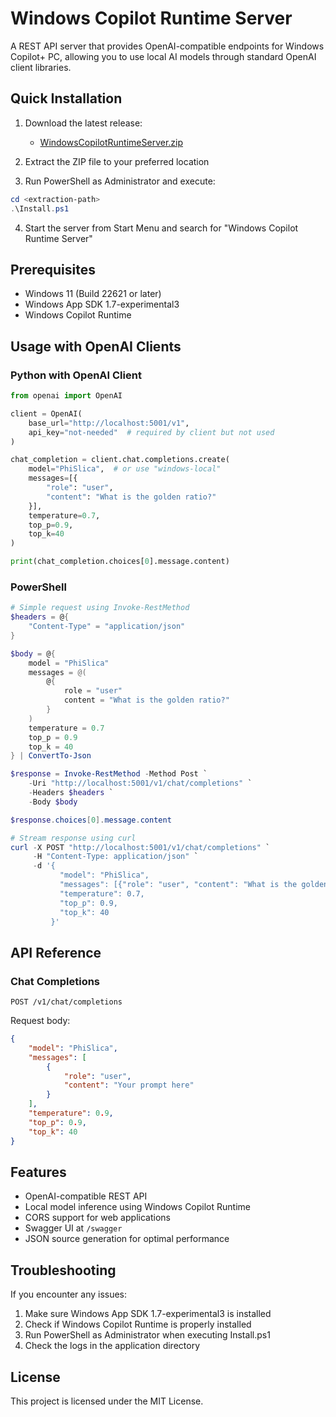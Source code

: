 # Windows Copilot Runtime Server

A REST API server that provides OpenAI-compatible endpoints for Windows Copilot+ PC, allowing you to use local AI models through standard OpenAI client libraries.

## Quick Installation

1. Download the latest release:
   - [WindowsCopilotRuntimeServer.zip](https://github.com/sykuang/WindowsCopilotRuntimeServer/releases/tag/v0.0.0.1)

2. Extract the ZIP file to your preferred location

3. Run PowerShell as Administrator and execute:
```powershell
cd <extraction-path>
.\Install.ps1
```

4. Start the server from Start Menu and search for "Windows Copilot Runtime Server"

## Prerequisites

- Windows 11 (Build 22621 or later)
- Windows App SDK 1.7-experimental3
- Windows Copilot Runtime

## Usage with OpenAI Clients

### Python with OpenAI Client
```python
from openai import OpenAI

client = OpenAI(
    base_url="http://localhost:5001/v1",
    api_key="not-needed"  # required by client but not used
)

chat_completion = client.chat.completions.create(
    model="PhiSlica",  # or use "windows-local"
    messages=[{
        "role": "user",
        "content": "What is the golden ratio?"
    }],
    temperature=0.7,
    top_p=0.9,
    top_k=40
)

print(chat_completion.choices[0].message.content)
```

### PowerShell
```powershell
# Simple request using Invoke-RestMethod
$headers = @{
    "Content-Type" = "application/json"
}

$body = @{
    model = "PhiSlica"
    messages = @(
        @{
            role = "user"
            content = "What is the golden ratio?"
        }
    )
    temperature = 0.7
    top_p = 0.9
    top_k = 40
} | ConvertTo-Json

$response = Invoke-RestMethod -Method Post `
    -Uri "http://localhost:5001/v1/chat/completions" `
    -Headers $headers `
    -Body $body

$response.choices[0].message.content

# Stream response using curl
curl -X POST "http://localhost:5001/v1/chat/completions" `
     -H "Content-Type: application/json" `
     -d '{
           "model": "PhiSlica",
           "messages": [{"role": "user", "content": "What is the golden ratio?"}],
           "temperature": 0.7,
           "top_p": 0.9,
           "top_k": 40
         }'
```

## API Reference

### Chat Completions

`POST /v1/chat/completions`

Request body:
```json
{
    "model": "PhiSlica",
    "messages": [
        {
            "role": "user",
            "content": "Your prompt here"
        }
    ],
    "temperature": 0.9,
    "top_p": 0.9,
    "top_k": 40
}
```

## Features

- OpenAI-compatible REST API
- Local model inference using Windows Copilot Runtime
- CORS support for web applications
- Swagger UI at `/swagger`
- JSON source generation for optimal performance

## Troubleshooting

If you encounter any issues:
1. Make sure Windows App SDK 1.7-experimental3 is installed
2. Check if Windows Copilot Runtime is properly installed
3. Run PowerShell as Administrator when executing Install.ps1
4. Check the logs in the application directory

## License

This project is licensed under the MIT License.
